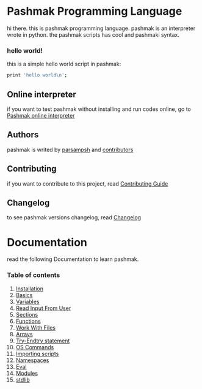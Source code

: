 # Pashmak Programming Language
hi there. this is pashmak programming language. pashmak is an interpreter wrote in python.
the pashmak scripts has cool and pashmaki syntax.

### hello world!
this is a simple hello world script in pashmak:

```bash
print 'hello world\n';
```

## Online interpreter
if you want to test pashmak without installing and run codes online, go to [Pashmak online interpreter](https://pashmio-parsampsh.fandogh.cloud/)

## Authors
pashmak is writed by [parsampsh](https://github.com/parsampsh) and [contributors](https://github.com/parsampsh/pashmak/graphs/contributors)

## Contributing
if you want to contribute to this project, read [Contributing Guide](CONTRIBUTING.md)

## Changelog
to see pashmak versions changelog, read [Changelog](CHANGELOG.md)

# Documentation
read the following Documentation to learn pashmak.

### Table of contents
1.  [Installation](#installation)
2.  [Basics](#basics)
3.  [Variables](#variables)
4.  [Read Input From User](#read-input-from-user)
5.  [Sections](#sections)
6.  [Functions](#functions)
7.  [Work With Files](#work-with-files)
8.  [Arrays](#arrays)
9.  [Try-Endtry statement](#try-and-endtry-statement)
10. [OS Commands](#os-commands)
11. [Importing scripts](#include-scripts)
12. [Namespaces](#namespaces)
13. [Eval](#eval)
14. [Modules](#general-modules)
15. [stdlib](#stdlib)
